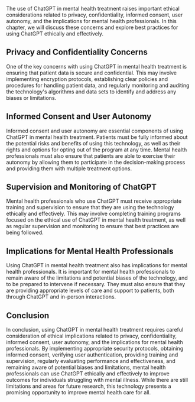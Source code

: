 

The use of ChatGPT in mental health treatment raises important ethical considerations related to privacy, confidentiality, informed consent, user autonomy, and the implications for mental health professionals. In this chapter, we will discuss these concerns and explore best practices for using ChatGPT ethically and effectively.

Privacy and Confidentiality Concerns
------------------------------------

One of the key concerns with using ChatGPT in mental health treatment is ensuring that patient data is secure and confidential. This may involve implementing encryption protocols, establishing clear policies and procedures for handling patient data, and regularly monitoring and auditing the technology's algorithms and data sets to identify and address any biases or limitations.

Informed Consent and User Autonomy
----------------------------------

Informed consent and user autonomy are essential components of using ChatGPT in mental health treatment. Patients must be fully informed about the potential risks and benefits of using this technology, as well as their rights and options for opting out of the program at any time. Mental health professionals must also ensure that patients are able to exercise their autonomy by allowing them to participate in the decision-making process and providing them with multiple treatment options.

Supervision and Monitoring of ChatGPT
-------------------------------------

Mental health professionals who use ChatGPT must receive appropriate training and supervision to ensure that they are using the technology ethically and effectively. This may involve completing training programs focused on the ethical use of ChatGPT in mental health treatment, as well as regular supervision and monitoring to ensure that best practices are being followed.

Implications for Mental Health Professionals
--------------------------------------------

Using ChatGPT in mental health treatment also has implications for mental health professionals. It is important for mental health professionals to remain aware of the limitations and potential biases of the technology, and to be prepared to intervene if necessary. They must also ensure that they are providing appropriate levels of care and support to patients, both through ChatGPT and in-person interactions.

Conclusion
----------

In conclusion, using ChatGPT in mental health treatment requires careful consideration of ethical implications related to privacy, confidentiality, informed consent, user autonomy, and the implications for mental health professionals. By implementing appropriate security protocols, obtaining informed consent, verifying user authentication, providing training and supervision, regularly evaluating performance and effectiveness, and remaining aware of potential biases and limitations, mental health professionals can use ChatGPT ethically and effectively to improve outcomes for individuals struggling with mental illness. While there are still limitations and areas for future research, this technology presents a promising opportunity to improve mental health care for all.
